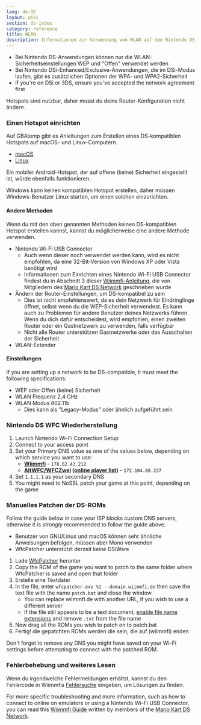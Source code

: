 ```yaml
---
lang: de-DE
layout: wiki
section: ds-index
category: reference
title: WLAN
description: Informationen zur Verwendung von WLAN auf dem Nintendo DS
---
```


- Bei Nintendo DS-Anwendungen können nur die WLAN-Sicherheitseinstellungen WEP und "Offen" verwendet werden
- Bei Nintendo DSi-Enhanced/Exclusive-Anwendungen, die im DSi-Modus laufen, gibt es zusätzlichen Optionen der WPA- und WPA2-Sicherheit
- If you're on DSi or 3DS, ensure you've accepted the network agreement first

Hotspots sind nutzbar, daher musst du deine Router-Konfiguration nicht ändern.

### Einen Hotspot einrichten
Auf GBAtemp gibt es Anleitungen zum Erstellen eines DS-kompatiblen Hotspots auf macOS- und Linux-Computern.
- [macOS](https://gbatemp.net/threads/571658)
- [Linux](https://gbatemp.net/threads/543283)

Ein mobiler Android-Hotspot, der auf offene (keine) Sicherheit eingestellt ist, würde ebenfalls funktionieren.

Windows kann keinen kompatiblen Hotspot erstellen, daher müssen Windows-Benutzer Linux starten, um einen solchen einzurichten.
#### Andere Methoden
Wenn du mit den oben genannten Methoden keinen DS-kompatiblen Hotspot erstellen kannst, kannst du möglicherweise eine andere Methode verwenden.
- Nintendo Wi-Fi USB Connector
    - Auch wenn dieser noch verwendet werden kann, wird es nicht empfohlen, da eine 32-Bit-Version von Windows XP oder Vista benötigt wird
    - Informationen zum Einrichten eines Nintendo Wi-Fi USB Connector findest du in Abschnitt 3 dieser [Wiimmfi-Anleitung](https://docs.google.com/document/d/1f3PChwQig40UaiPXlh-Gi5CggGiBPzyrpiecLZlT8ZE/edit?usp=sharing), die von Mitgliedern des [Mario Kart DS Network](https://discord.gg/pa9bea6) geschrieben wurde
- Ändern der Router-Einstellungen, um DS-kompatibel zu sein
    - Dies ist nicht empfehlenswert, da es dein Netzwerk für Eindringlinge öffnet, selbst wenn du die WEP-Sicherheit verwendest. Es kann auch zu Problemen für andere Benutzer deines Netzwerks führen. Wenn du dich dafür entscheidest, wird empfohlen, einen zweiten Router oder ein Gastnetzwerk zu verwenden, falls verfügbar
    - Nicht alle Router unterstützen Gastnetzwerke oder das Ausschalten der Sicherheit
- WLAN-Extender

#### Einstellungen
If you are setting up a network to be DS-compatible, it must meet the following specifications:
- WEP oder Offen (keine) Sicherheit
- WLAN Frequenz 2,4 GHz
- WLAN Modus 802.11b
    - Dies kann als "Legacy-Modus" oder ähnlich aufgeführt sein

### Nintendo DS WFC Wiederherstellung
1. Launch Nintendo Wi-Fi Connection Setup
1. Connect to your access point
1. Set your Primary DNS value as one of the values below, depending on which service you want to use:
    - **[Wiimmfi](https://wiimmfi.de)** - `178.62.43.212`
    - **[AltWFC/WFCZwei](https://save-nintendo-wifi.com/) ([online player list](http://zwei.moe:9001))** - `172.104.88.237`
1. Set `1.1.1.1` as your secondary DNS
1. You might need to NoSSL patch your game at this point, depending on the game

### Manuelles Patchen der DS-ROMs
Follow the guide below in case your ISP blocks custom DNS servers, otherwise it is *strongly* recommended to follow the guide above.

- Benutzer von GNU/Linux und macOS können sehr ähnliche Anweisungen befolgen, müssen aber Mono verwenden
- WfcPatcher unterstützt derzeit keine DSiWare

1. Lade [WfcPatcher](https://github.com/AdmiralCurtiss/WfcPatcher/releases) herunter
1. Copy the ROM of the game you want to patch to the same folder where WfcPatcher is saved and open that folder
1. Erstelle eine Textdatei
1. In the file, enter `wfcpatcher.exe %1 --domain wiimmfi.de` then save the text file with the name `patch.bat` and close the window
    - You can replace wiimmfi.de with another URL, if you wish to use a different server
    - If the file still appears to be a text document, [enable file name extensions](https://dsi.cfw.guide/file-extensions-%28windows%29) and remove `.txt` from the file name
1. Now drag all the ROMs you wish to patch on to patch.bat
1. Fertig! die gepatchten ROMs werden die sein, die auf (wiimmfi) enden

Don't forget to remove any DNS you might have saved on your Wi-Fi settings before attempting to connect with the patched ROM.

### Fehlerbehebung und weiteres Lesen
Wenn du irgendwelche Fehlermeldungen erhältst, kannst du den Fehlercode in Wiimmfis [Fehlersuche](https://wiimmfi.de/error) eingeben, um Lösungen zu finden.

For more specific troubleshooting and more information, such as how to connect to online on emulators or using a Nintendo Wi-Fi USB Connector, you can read this [Wiimmfi Guide](https://docs.google.com/document/d/1f3PChwQig40UaiPXlh-Gi5CggGiBPzyrpiecLZlT8ZE/edit?usp=sharing) written by members of the [Mario Kart DS Network](https://discord.gg/pa9bea6).
